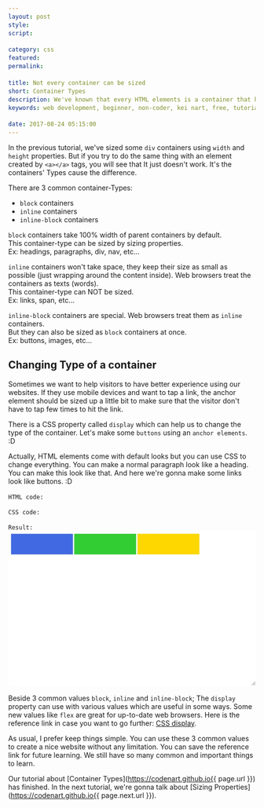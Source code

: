 ```yaml
---
layout: post
style:
script:

category: css
featured:
permalink:

title: Not every container can be sized
short: Container Types
description: We've known that every HTML elements is a container that hold some content. <br>We've also sized some elements in the previous tutorial. <br>It's time to know more about containers.
keywords: web development, beginner, non-coder, kei nart, free, tutorial, coding, programming, code nart, html, css, display, property

date: 2017-08-24 05:15:00
---
```


In the previous tutorial, we've sized some `div` containers using `width` and
`height` properties. But if you try to do the same thing with an element created
by `<a></a>` tags, you will see that It just doesn't work. It's the containers'
Types cause the difference.

There are 3 common container-Types:

- `block` containers
- `inline` containers
- `inline-block` containers

`block` containers take 100% width of parent containers by default.  
This container-type can be sized by sizing properties.  
Ex: headings, paragraphs, div, nav, etc...

`inline` containers won't take space, they keep their size as small as possible
(just wrapping around the content inside). Web browsers treat the containers as
texts (words).  
This container-type can NOT be sized.  
Ex: links, span, etc...

`inline-block` containers are special. Web browsers treat them as `inline`
containers.  
But they can also be sized as `block` containers at once.  
Ex: buttons, images, etc...

## Changing Type of a container

Sometimes we want to help visitors to have better experience using our websites.
If they use mobile devices and want to tap a link, the anchor element should be
sized up a little bit to make sure that the visitor don't have to tap few times
to hit the link.

There is a CSS property called `display` which can help us to change the type of
the container. Let's make some `buttons` using an `anchor elements`. :D  

Actually, HTML elements come with default looks but you can use CSS to change
everything. You can make a normal paragraph look like a heading. You can make
this look like that. And here we're gonna make some links look like buttons. :D

`HTML code:`
<script src="https://gist.github.com/codenart/6c2bbe34a1aa628ea3ed8f95af208d04.js"></script>

`CSS code:`
<script src="https://gist.github.com/codenart/b2587f37a88d04ea92a337e5c327f706.js"></script>

`Result:`
![which is which](/images/css-4/which.jpg)

Beside 3 common values `block`, `inline` and `inline-block`; The `display`
property can use with various values which are useful in some ways. Some new
values like `flex` are great for up-to-date web browsers. Here is the reference
link in case you want to go further:
[CSS display](https://www.w3schools.com/cssref/pr_class_display.asp "ext").

As usual, I prefer keep things simple. You can use these 3 common values to
create a nice website without any limitation. You can save the reference link
for future learning. We still have so many common and important things to learn.

Our tutorial about [Container Types](https://codenart.github.io{{ page.url }})
has finished. In the next tutorial, we're gonna talk about
[Sizing Properties](https://codenart.github.io{{ page.next.url }}).
